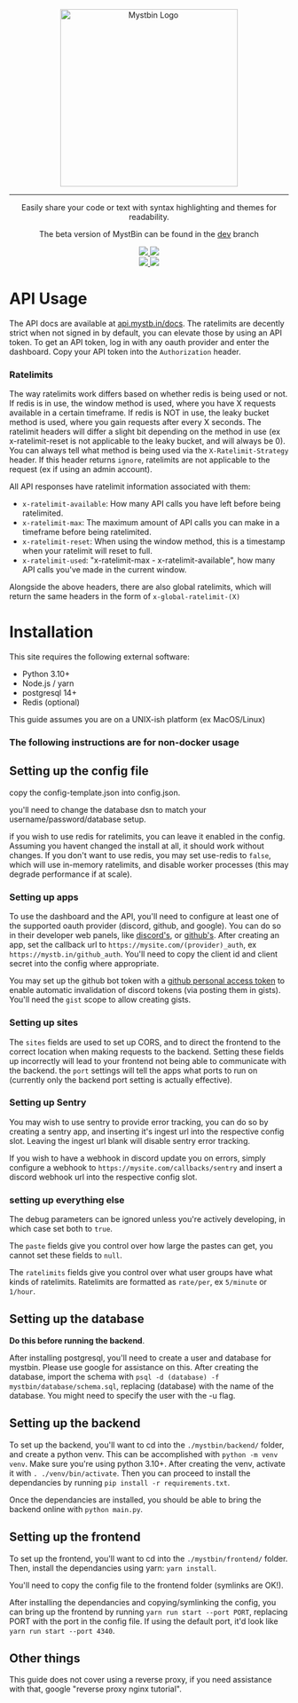<div align="center">
    <img width="320" src="res/mystbin_logo_light_full.svg", alt="Mystbin Logo"/>
    <hr>
    <p>Easily share your code or text with syntax highlighting and themes for readability.</p>
    <p>The beta version of MystBin can be found in the <a href="https://github.com/null2264/MystBin/tree/dev">dev</a> branch</p>
    <a href="https://www.python.org">
        <img src="https://img.shields.io/badge/Python-3.10-blue.svg" />
    </a>
    <a href="LICENSE">
        <img src="https://img.shields.io/badge/license-GPL--3.0-blue.svg" />
    </a>
</div>
<div align="center">
    <a href="https://github.com/null2264/actions?query=workflow%3AAnalyze">
        <img src="https://github.com/null2264/MystBin/workflows/Analyze/badge.svg" />
    </a>
    <a href="https://github.com/null2264/MystBin/actions?query=workflow%3A%22Lint+Code+Base%22">
        <img src="https://github.com/null2264/MystBin/workflows/Lint%20Code%20Base/badge.svg" />
    </a>
</div>

# API Usage
The API docs are available at [api.mystb.in/docs](https://api.mystb.in/docs).
The ratelimits are decently strict when not signed in by default, you can elevate those by using an API token.
To get an API token, log in with any oauth provider and enter the dashboard. Copy your API token into the `Authorization` header.

### Ratelimits
The way ratelimits work differs based on whether redis is being used or not.
If redis is in use, the window method is used, where you have X requests available in a certain timeframe.
If redis is NOT in use, the leaky bucket method is used, where you gain requests after every X seconds.
The ratelimit headers will differ a slight bit depending on the method in use (ex x-ratelimit-reset is not applicable to the leaky bucket, and will always be 0).
You can always tell what method is being used via the `X-Ratelimit-Strategy` header. If this header returns `ignore`, ratelimits are not applicable to the request (ex if using an admin account).

All API responses have ratelimit information associated with them:
- `x-ratelimit-available`: How many API calls you have left before being ratelimited.
- `x-ratelimit-max`: The maximum amount of API calls you can make in a timeframe before being ratelimited.
- `x-ratelimit-reset`: When using the window method, this is a timestamp when your ratelimit will reset to full.
- `x-ratelimit-used`: "x-ratelimit-max - x-ratelimit-available", how many API calls you've made in the current window.

Alongside the above headers, there are also global ratelimits, which will return the same headers in the form of `x-global-ratelimit-(X)`


# Installation

This site requires the following external software:
- Python 3.10+
- Node.js / yarn
- postgresql 14+
- Redis (optional)

This guide assumes you are on a UNIX-ish platform (ex MacOS/Linux)

### The following instructions are for non-docker usage

## Setting up the config file
copy the config-template.json into config.json.

you'll need to change the database dsn to match your username/password/database setup.

if you wish to use redis for ratelimits, you can leave it enabled in the config. Assuming you havent changed the install at all, it should work without changes.
If you don't want to use redis, you may set use-redis to `false`, which will use in-memory ratelimits, and disable worker processes (this may degrade performance if at scale).

### Setting up apps
To use the dashboard and the API, you'll need to configure at least one of the supported oauth provider (discord, github, and google). You can do so in their developer web panels, like [discord's](https://discord.com/developers), or [github's](https://github.com/settings/developers).
After creating an app, set the callback url to `https://mysite.com/(provider)_auth`, ex `https://mystb.in/github_auth`.
You'll need to copy the client id and client secret into the config where appropriate.

You may set up the github bot token with a [github personal access token](https://github.com/settings/tokens) to enable automatic invalidation of discord tokens (via posting them in gists). You'll need the `gist` scope to allow creating gists.

### Setting up sites
The `sites` fields are used to set up CORS, and to direct the frontend to the correct location when making requests to the backend.
Setting these fields up incorrectly will lead to your frontend not being able to communicate with the backend.
the `port` settings will tell the apps what ports to run on (currently only the backend port setting is actually effective).

### Setting up Sentry
You may wish to use sentry to provide error tracking, you can do so by creating a sentry app, and inserting it's ingest url into the respective config slot.
Leaving the ingest url blank will disable sentry error tracking.

If you wish to have a webhook in discord update you on errors, simply configure a webhook to `https://mysite.com/callbacks/sentry` and insert a discord webhook url into the respective config slot.

### setting up everything else
The debug parameters can be ignored unless you're actively developing, in which case set both to `true`.

The `paste` fields give you control over how large the pastes can get, you cannot set these fields to `null`.

The `ratelimits` fields give you control over what user groups have what kinds of ratelimits. Ratelimits are formatted as `rate/per`, ex `5/minute` or `1/hour`.


## Setting up the database
**Do this before running the backend**.

After installing postgresql, you'll need to create a user and database for mystbin. Please use google for assistance on this.
After creating the database, import the schema with `psql -d (database) -f mystbin/database/schema.sql`, replacing (database) with the name of the database.
You might need to specify the user with the -u flag.

## Setting up the backend
To set up the backend, you'll want to cd into the `./mystbin/backend/` folder, and create a python venv. This can be accomplished with `python -m venv venv`. Make sure you're using python 3.10+.
After creating the venv, activate it with `. ./venv/bin/activate`. Then you can proceed to install the dependancies by running `pip install -r requirements.txt`.

Once the dependancies are installed, you should be able to bring the backend online with `python main.py`.


## Setting up the frontend
To set up the frontend, you'll want to cd into the `./mystbin/frontend/` folder. Then, install the dependancies using yarn: `yarn install`.

You'll need to copy the config file to the frontend folder (symlinks are OK!).

After installing the dependancies and copying/symlinking the config, you can bring up the frontend by running `yarn run start --port PORT`, replacing PORT with the port in the config file.
If using the default port, it'd look like `yarn run start --port 4340`.


## Other things
This guide does not cover using a reverse proxy, if you need assistance with that, google "reverse proxy nginx tutorial".
